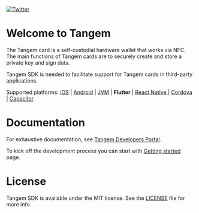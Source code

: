 [![Twitter](https://img.shields.io/twitter/follow/tangem?style=flat)](http://twitter.com/tangem)

# Welcome to Tangem

The Tangem card is a self-custodial hardware wallet that works via NFC. The main functions of Tangem cards are to securely create and store a private key and sign data.

Tangem SDK is needed to facilitate support for Tangem cards in third-party applications.

Supported platforms: [iOS](https://github.com/tangem/tangem-sdk-ios) | [Android](https://github.com/tangem/tangem-sdk-android) | [JVM](https://github.com/tangem/tangem-sdk-android) | **Flutter** | [React Native ](https://github.com/tangem/tangem-sdk-react-native) | [Cordova](https://github.com/tangem/tangem-sdk-cordova) | [Capacitor](https://github.com/tangem/tangem-sdk-cordova)
 
# Documentation

For exhaustive documentation, see [Tangem Developers Portal](https://developers.tangem.com).

To kick off the development process you can start with [Getting started](https://developers.tangem.com/getting-started/flutter) page.

# License

Tangem SDK is available under the MIT license. See the [LICENSE](LICENSE) file for more info.
